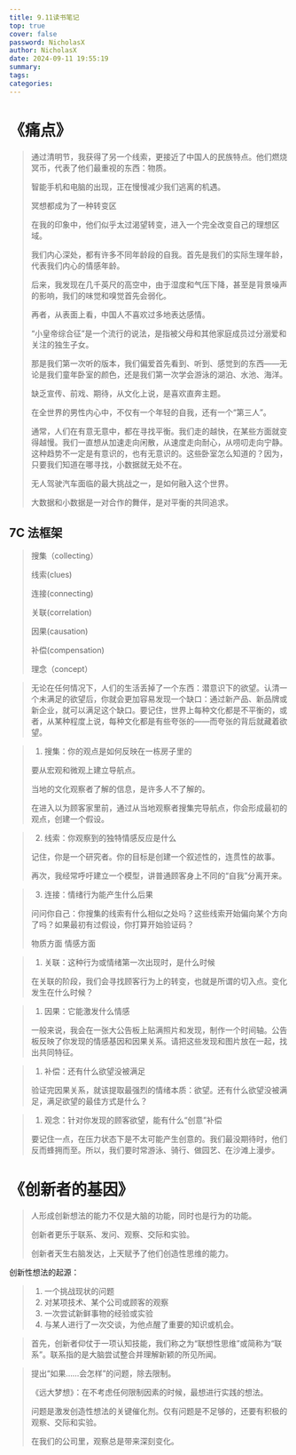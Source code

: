 ```yaml
---
title: 9.11读书笔记
top: true
cover: false
password: NicholasX
author: NicholasX
date: 2024-09-11 19:55:19
summary:
tags:
categories: 
---
```


# 《痛点》

> 通过清明节，我获得了另一个线索，更接近了中国人的民族特点。他们燃烧冥币，代表了他们最重视的东西：物质。
>
> 智能手机和电脑的出现，正在慢慢减少我们逃离的机遇。
>
> 冥想都成为了一种转变区
>
> 在我的印象中，他们似乎太过渴望转变，进入一个完全改变自己的理想区域。
>
> 我们内心深处，都有许多不同年龄段的自我。首先是我们的实际生理年龄，代表我们内心的情感年龄。
>
> 后来，我发现在几千英尺的高空中，由于湿度和气压下降，甚至是背景噪声的影响，我们的味觉和嗅觉首先会弱化。
>
> 再者，从表面上看，中国人不喜欢过多地表达感情。
>
> “小皇帝综合征”是一个流行的说法，是指被父母和其他家庭成员过分溺爱和关注的独生子女。
>
> 那是我们第一次听的版本，我们偏爱首先看到、听到、感觉到的东西——无论是我们童年卧室的颜色，还是我们第一次学会游泳的湖泊、水池、海洋。
>
> 缺乏宣传、前戏、期待，从文化上说，是喜欢直奔主题。
>
> 在全世界的男性内心中，不仅有一个年轻的自我，还有一个“第三人”。
>
> 通常，人们在有意无意中，都在寻找平衡。我们走的越快，在某些方面就变得越慢。我们一直想从加速走向闲散，从速度走向耐心，从唠叨走向宁静。这种趋势不一定是有意识的，也有无意识的。这些卧室怎么知道的？因为，只要我们知道在哪寻找，小数据就无处不在。
>
> 无人驾驶汽车面临的最大挑战之一，是如何融入这个世界。
>
> 大数据和小数据是一对合作的舞伴，是对平衡的共同追求。

## 7C 法框架

> 搜集（collecting）
>
> 线索(clues)
>
> 连接(connecting)
>
> 关联(correlation)
>
> 因果(causation)
>
> 补偿(compensation)
>
> 理念（concept）

> 无论在任何情况下，人们的生活丢掉了一个东西：潜意识下的欲望。认清一个未满足的欲望后，你就会更加容易发现一个缺口：通过新产品、新品牌或新企业，就可以满足这个缺口。要记住，世界上每种文化都是不平衡的，或者，从某种程度上说，每种文化都是有些夸张的——而夸张的背后就藏着欲望。



> 1. 搜集：你的观点是如何反映在一栋房子里的
>
> 要从宏观和微观上建立导航点。
>
> 当地的文化观察者了解的信息，是许多人不了解的。
>
> 在进入以为顾客家里前，通过从当地观察者搜集完导航点，你会形成最初的观点，创建一个假设。

> 2. 线索：你观察到的独特情感反应是什么
>
> 记住，你是一个研究者。你的目标是创建一个叙述性的，连贯性的故事。
>
> 再次，我经常呼吁建立一个模型，讲普通顾客身上不同的“自我”分离开来。

> 3. 连接：情绪行为能产生什么后果
>
> 问问你自己：你搜集的线索有什么相似之处吗？这些线索开始偏向某个方向了吗？如果最初有过假设，你打算开始验证码？
>
> 物质方面    情感方面

> 1. 关联：这种行为或情绪第一次出现时，是什么时候
>
> 在关联的阶段，我们会寻找顾客行为上的转变，也就是所谓的切入点。变化发生在什么时候？

> 1. 因果：它能激发什么情感
>
> 一般来说，我会在一张大公告板上贴满照片和发现，制作一个时间轴。公告板反映了你发现的情感基因和因果关系。请把这些发现和图片放在一起，找出共同特征。

> 1. 补偿：还有什么欲望没被满足
>
> 验证完因果关系，就该提取最强烈的情绪本质：欲望。还有什么欲望没被满足，满足欲望的最佳方式是什么？

> 1. 观念：针对你发现的顾客欲望，能有什么“创意”补偿
>
> 要记住一点，在压力状态下是不太可能产生创意的。我们最没期待时，他们反而蜂拥而至。所以，我们要时常游泳、骑行、做园艺、在沙滩上漫步。

# 《创新者的基因》

> 人形成创新想法的能力不仅是大脑的功能，同时也是行为的功能。
>
> 创新者更乐于联系、发问、观察、交际和实验。
>
> 创新者天生右脑发达，上天赋予了他们创造性思维的能力。

创新性想法的起源：

> 1. 一个挑战现状的问题
> 2. 对某项技术、某个公司或顾客的观察
> 3. 一次尝试新鲜事物的经验或实验
> 4. 与某人进行了一次交谈，为他点醒了重要的知识或机会。

> 首先，创新者仰仗于一项认知技能，我们称之为“联想性思维”或简称为“联系”。联系指的是大脑尝试整合并理解新颖的所见所闻。

> 提出“如果……会怎样”的问题，除去限制。
>
> 《远大梦想》：在不考虑任何限制因素的时候，最想进行实践的想法。
>
> 问题是激发创造性想法的关键催化剂。仅有问题是不足够的，还要有积极的观察、交际和实验。
>
> 在我们的公司里，观察总是带来深刻变化。



